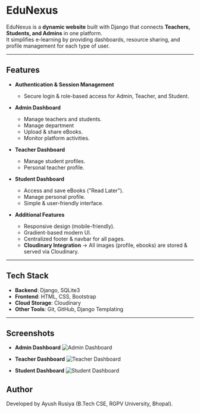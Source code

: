 # EduNexus 

EduNexus is a **dynamic website** built with Django that connects **Teachers, Students, and Admins** in one platform.  
It simplifies e-learning by providing dashboards, resource sharing, and profile management for each type of user.  

---

## Features

- **Authentication & Session Management**
  - Secure login & role-based access for Admin, Teacher, and Student.

- **Admin Dashboard**
  - Manage teachers and students.
  - Manage department
  - Upload & share eBooks.
  - Monitor platform activities.

- **Teacher Dashboard**
  - Manage student profiles.
  - Personal teacher profile.

- **Student Dashboard**
  - Access and save eBooks ("Read Later").
  - Manage personal profile.
  - Simple & user-friendly interface.

- **Additional Features**
  - Responsive design (mobile-friendly).
  - Gradient-based modern UI.
  - Centralized footer & navbar for all pages.
  - **Cloudinary Integration** → All images (profile, ebooks) are stored & served via Cloudinary.

---

## Tech Stack

- **Backend**: Django, SQLite3  
- **Frontend**: HTML, CSS, Bootstrap  
- **Cloud Storage**: Cloudinary  
- **Other Tools**: Git, GitHub, Django Templating  

---

## Screenshots

- **Admin Dashboard**
![Admin Dashboard](https://res.cloudinary.com/duhg4tvty/image/upload/v1756631575/Admin_ccpzkq.png)

- **Teacher Dashboard**
![Teacher Dashboard](https://res.cloudinary.com/duhg4tvty/image/upload/v1756631714/teacher_xoikrt.png)


- **Student Dashboard**
![Student Dashboard](https://res.cloudinary.com/duhg4tvty/image/upload/v1756631723/Screenshot_2025-08-31_143909_qbheze.png)


## Author

Developed by Ayush Rusiya (B.Tech CSE, RGPV University, Bhopal).
